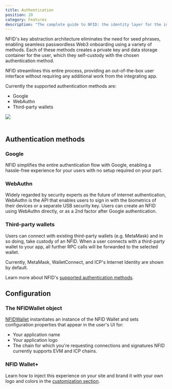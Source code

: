 ```yaml
---
title: Authentication
position: 20
category: Features
description: "The complete guide to NFID: the identity layer for the internet."
---
```


NFID's key abstraction architecture eliminates the need for seed phrases, enabling seamless passwordless Web3 onboarding using a variety of methods. Each of these methods creates a private key and data storage container for the user, which they self-custody with the chosen authentication method.

NFID streamlines this entire process, providing an out-of-the-box user interface without requiring any additional work from the integrating app.

Currently the supported authentication methods are:
- Google
- WebAuthn
- Third-party wallets

<img src="../register.png" style="100%;margin:auto;padding-bottom:20px;"></img>

## Authentication methods
### Google
NFID simplifies the entire authentication flow with Google, enabling a hassle-free experience for your users with no setup required on your part.

### WebAuthn
Widely regarded by security experts as the future of internet authentication, WebAuthn is the API that enables users to sign in with the biometrics of their devices or a separate USB security key. Users can create an NFID using WebAuthn directly, or as a 2nd factor after Google authentication.

### Third-party wallets
Users can connect with existing third-party wallets (e.g. MetaMask) and in so doing, take custody of an NFID. When a user connects with a third-party wallet to your app, all further RPC calls will be forwarded to the selected wallet.

Currently, MetaMask, WalletConnect, and ICP's Internet Identity are shown by default.

Learn more about NFID's [supported authentication methods](../tips-and-tricks/creating-your-nfid).

## Configuration
### The NFIDWallet object
[NFIDWallet](../getting-started/quickstart#create) instantiates an instance of the NFID Wallet and sets configuration properties that appear in the user's UI for:
- Your application name
- Your application logo
- The chain for which you're requesting connections and signatures
NFID currently supports EVM and ICP chains.

### NFID Wallet+
Learn how to inject this experience on your site and brand it with your own logo and colors in the [customization section](ui-customization).